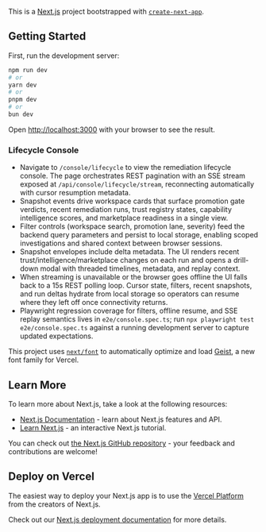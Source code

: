 This is a [Next.js](https://nextjs.org) project bootstrapped with [`create-next-app`](https://nextjs.org/docs/app/api-reference/cli/create-next-app).

## Getting Started

First, run the development server:

```bash
npm run dev
# or
yarn dev
# or
pnpm dev
# or
bun dev
```

Open [http://localhost:3000](http://localhost:3000) with your browser to see the result.

### Lifecycle Console

- Navigate to `/console/lifecycle` to view the remediation lifecycle console. The page orchestrates REST pagination with an SSE
  stream exposed at `/api/console/lifecycle/stream`, reconnecting automatically with cursor resumption metadata.
- Snapshot events drive workspace cards that surface promotion gate verdicts, recent remediation runs, trust registry states,
  capability intelligence scores, and marketplace readiness in a single view.
- Filter controls (workspace search, promotion lane, severity) feed the backend query parameters and persist to local storage,
  enabling scoped investigations and shared context between browser sessions.
- Snapshot envelopes include delta metadata. The UI renders recent trust/intelligence/marketplace changes on each run and opens a
  drill-down modal with threaded timelines, metadata, and replay context.
- When streaming is unavailable or the browser goes offline the UI falls back to a 15s REST polling loop. Cursor state, filters,
  recent snapshots, and run deltas hydrate from local storage so operators can resume where they left off once connectivity
  returns.
- Playwright regression coverage for filters, offline resume, and SSE replay semantics lives in `e2e/console.spec.ts`; run
  `npx playwright test e2e/console.spec.ts` against a running development server to capture updated expectations.

This project uses [`next/font`](https://nextjs.org/docs/app/building-your-application/optimizing/fonts) to automatically optimize and load [Geist](https://vercel.com/font), a new font family for Vercel.

## Learn More

To learn more about Next.js, take a look at the following resources:

- [Next.js Documentation](https://nextjs.org/docs) - learn about Next.js features and API.
- [Learn Next.js](https://nextjs.org/learn) - an interactive Next.js tutorial.

You can check out [the Next.js GitHub repository](https://github.com/vercel/next.js) - your feedback and contributions are welcome!

## Deploy on Vercel

The easiest way to deploy your Next.js app is to use the [Vercel Platform](https://vercel.com/new?utm_medium=default-template&filter=next.js&utm_source=create-next-app&utm_campaign=create-next-app-readme) from the creators of Next.js.

Check out our [Next.js deployment documentation](https://nextjs.org/docs/app/building-your-application/deploying) for more details.
